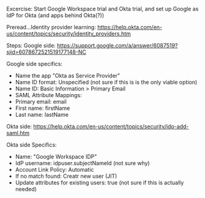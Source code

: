 Excercise: Start Google Workspace trial and Okta trial, and set up Google as IdP for Okta (and apps behind Okta(?))

Preread...Identity provider learning: https://help.okta.com/en-us/content/topics/security/identity_providers.htm

Steps:
Google side: https://support.google.com/a/answer/6087519?sjid=6078672521519177148-NC

Google side specifics:
- Name the app "Okta as Service Provider"
- Name ID format: Unspecified (not sure if this is is the only viable option)
- Name ID: Basic Information > Primary Email
- SAML Attribute Mappings:
- Primary email: email
- First name: firstName
- Last name: lastName

Okta side: https://help.okta.com/en-us/content/topics/security/idp-add-saml.htm

Okta side Specifics:
- Name: "Google Workspace IDP"
- IdP username: idpuser.subjectNameId (not sure why)
- Account Link Policy: Automatic
- If no match found: Creatr new user (JIT)
- Update attributes for existing users: true (not sure if this is actually needed)
